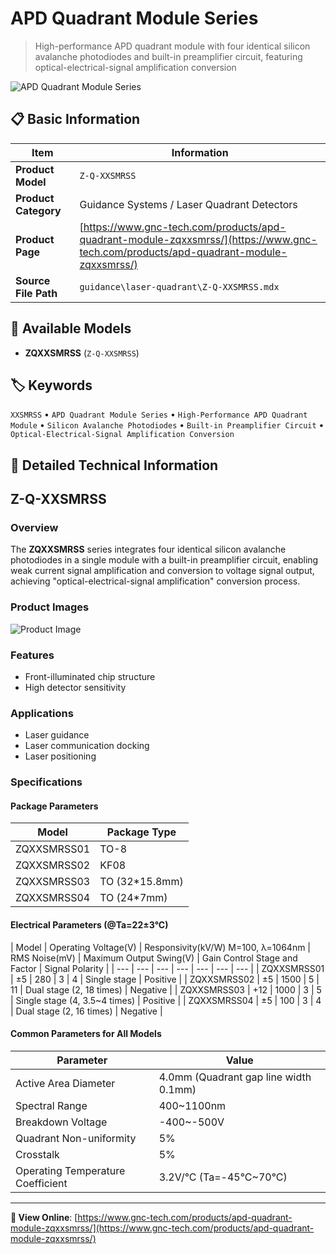 # APD Quadrant Module Series

> High-performance APD quadrant module with four identical silicon avalanche photodiodes and built-in preamplifier circuit, featuring optical-electrical-signal amplification conversion

![APD Quadrant Module Series](https://www.gnc-tech.com/images/products/guidance/laser-quadrant/Z-Q-XXSMRSS/Z-Q-XXSMRSS.webp)

## 📋 Basic Information

| Item | Information |
|------|------|
| **Product Model** | `Z-Q-XXSMRSS` |
| **Product Category** | Guidance Systems / Laser Quadrant Detectors |
| **Product Page** | [https://www.gnc-tech.com/products/apd-quadrant-module-zqxxsmrss/](https://www.gnc-tech.com/products/apd-quadrant-module-zqxxsmrss/) |
| **Source File Path** | `guidance\laser-quadrant\Z-Q-XXSMRSS.mdx` |

## 🔧 Available Models

- **ZQXXSMRSS** (`Z-Q-XXSMRSS`)

## 🏷️ Keywords

`XXSMRSS` • `APD Quadrant Module Series` • `High-Performance APD Quadrant Module` • `Silicon Avalanche Photodiodes` • `Built-in Preamplifier Circuit` • `Optical-Electrical-Signal Amplification Conversion`

## 📖 Detailed Technical Information

## Z-Q-XXSMRSS

### Overview

The **ZQXXSMRSS** series integrates four identical silicon avalanche photodiodes in a single module with a built-in preamplifier circuit, enabling weak current signal amplification and conversion to voltage signal output, achieving "optical-electrical-signal amplification" conversion process.

### Product Images

![Product Image](https://www.gnc-tech.com/products/guidance/laser-quadrant/Z-Q-XXSMRSS/Z-Q-XXSMRSS-Slide-01.webp)

### Features

- Front-illuminated chip structure
- High detector sensitivity

### Applications

- Laser guidance
- Laser communication docking
- Laser positioning

### Specifications

#### Package Parameters
  
| Model | Package Type |
| --- | --- |
| ZQXXSMRSS01 | TO-8 |
| ZQXXSMRSS02 | KF08 |
| ZQXXSMRSS03 | TO (32*15.8mm) |
| ZQXXSMRSS04 | TO (24*7mm) |
#### Electrical Parameters (@Ta=22±3°C)
  
| Model | Operating Voltage(V) | Responsivity(kV/W)
M=100, λ=1064nm | RMS Noise(mV) | Maximum Output Swing(V) | Gain Control Stage and Factor | Signal Polarity |
| --- | --- | --- | --- | --- | --- | --- |
| ZQXXSMRSS01 | ±5 | 280 | 3 | 4 | Single stage | Positive |
| ZQXXSMRSS02 | ±5 | 1500 | 5 | 11 | Dual stage (2, 18 times) | Negative |
| ZQXXSMRSS03 | +12 | 1000 | 3 | 5 | Single stage (4, 3.5~4 times) | Positive |
| ZQXXSMRSS04 | ±5 | 100 | 3 | 4 | Dual stage (2, 16 times) | Negative |
#### Common Parameters for All Models
  
| Parameter | Value |
| --- | --- |
| Active Area Diameter | 4.0mm (Quadrant gap line width 0.1mm) |
| Spectral Range | 400~1100nm |
| Breakdown Voltage | -400~-500V |
| Quadrant Non-uniformity | 5% |
| Crosstalk | 5% |
| Operating Temperature Coefficient | 3.2V/°C (Ta=-45°C~70°C) |
---

**🔗 View Online**: [https://www.gnc-tech.com/products/apd-quadrant-module-zqxxsmrss/](https://www.gnc-tech.com/products/apd-quadrant-module-zqxxsmrss/)
